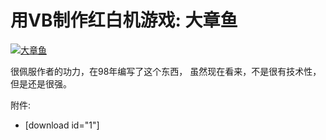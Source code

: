 # 用VB制作红白机游戏: 大章鱼

[![大章鱼](https://attachment.soulteary.com/2008/01/29/octopus.jpg "大章鱼")](https://attachment.soulteary.com/2008/01/29/octopus.jpg)

很佩服作者的功力，在98年编写了这个东西， 虽然现在看来，不是很有技术性，但是还是很强。

<!-- more -->

附件:

- [download id="1"]

